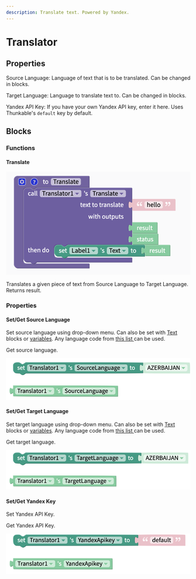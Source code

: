 ```yaml
---
description: Translate text. Powered by Yandex.
---
```


# Translator

## Properties

Source Language: Language of text that is to be translated. Can be changed in blocks.

Target Language: Language to translate text to. Can be changed in blocks.

Yandex API Key: If you have your own Yandex API key, enter it here. Uses Thunkable's `default` key by default.

## Blocks

### Functions

#### Translate

![](.gitbook/assets/screen-shot-2021-04-19-at-11.31.21-am.png)

Translates a given piece of text from Source Language to Target Language. Returns result.

### Properties

#### Set/Get Source Language

Set source language using drop-down menu. Can also be set with [Text](text.md) blocks or [variables](variables.md). Any language code from [this list ](https://yandex.com/dev/translate/doc/dg/concepts/api-overview.html)can be used.

Get source language.

![](.gitbook/assets/source.png)

#### Set/Get Target Language

Set target language using drop-down menu. Can also be set with [Text](text.md) blocks or [variables](variables.md). Any language code from [this list ](https://yandex.com/dev/translate/doc/dg/concepts/api-overview.html)can be used.

Get target language.

![](.gitbook/assets/target.png)

#### Set/Get Yandex Key

Set Yandex API Key. 

Get Yandex API Key.

![](.gitbook/assets/screen-shot-2021-04-19-at-11.32.16-am.png)

